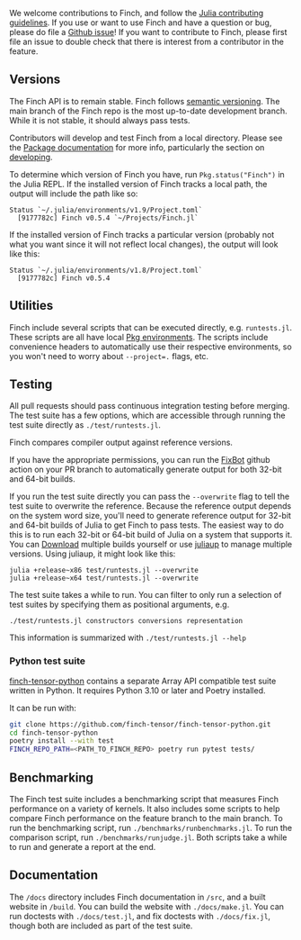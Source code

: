We welcome contributions to Finch, and follow the [Julia contributing
guidelines](https://github.com/JuliaLang/julia/blob/master/CONTRIBUTING.md).  If
you use or want to use Finch and have a question or bug, please do file a
[Github issue](https://github.com/finch-tensor/Finch.jl/issues)!  If you want
to contribute to Finch, please first file an issue to double check that there is
interest from a contributor in the feature.

## Versions

The Finch API is to remain stable. Finch follows [semantic
versioning](https://semver.org/).
The main branch of the Finch repo is the most up-to-date development branch.
While it is not stable, it should always pass tests.

Contributors will develop and test Finch from a local directory. Please see the
[Package documentation](https://pkgdocs.julialang.org/v1/getting-started/) for more
info, particularly the section on [developing](https://pkgdocs.julialang.org/v1/managing-packages/#developing).

To determine which version of
Finch you have, run `Pkg.status("Finch")` in the Julia REPL. If the installed
version of Finch tracks a local path, the output will include the path like so:

```
Status `~/.julia/environments/v1.9/Project.toml`
  [9177782c] Finch v0.5.4 `~/Projects/Finch.jl`
```

If the installed version of Finch tracks a particular version (probably not what
you want since it will not reflect local changes), the output will look like this:

```
Status `~/.julia/environments/v1.8/Project.toml`
  [9177782c] Finch v0.5.4
```

## Utilities

Finch include several scripts that can be executed directly, e.g. `runtests.jl`.
These scripts are all have local [Pkg
environments](https://pkgdocs.julialang.org/v1/getting-started/#Getting-Started-with-Environments).
The scripts include convenience headers to automatically use their respective
environments, so you won't need to worry about `--project=.` flags, etc.

## Testing

All pull requests should pass continuous integration testing before merging.
The test suite has a few options, which are accessible through running the test
suite directly as `./test/runtests.jl`.

Finch compares compiler output against reference versions.

If you have the appropriate permissions, you can run the
[FixBot](https://github.com/finch-tensor/Finch.jl/actions/workflows/FixBot.yml)
github action on your PR branch to automatically generate output for both 32-bit
and 64-bit builds.

If you run the test suite directly you can pass the `--overwrite` flag to tell
the test suite to overwrite the reference.  Because the reference output depends
on the system word size, you'll need to generate reference output for 32-bit and
64-bit builds of Julia to get Finch to pass tests. The easiest way to do this is
to run each 32-bit or 64-bit build of Julia on a system that supports it. You
can [Download](https://julialang.org/downloads/) multiple builds yourself or use
[juliaup](https://github.com/JuliaLang/juliaup) to manage multiple versions.
Using juliaup, it might look like this:

```
julia +release~x86 test/runtests.jl --overwrite
julia +release~x64 test/runtests.jl --overwrite
```

The test suite takes a while to run. You can filter to only run a selection of
test suites by specifying them as positional arguments, e.g.

```
./test/runtests.jl constructors conversions representation
```

This information is summarized with `./test/runtests.jl --help`

### Python test suite

[finch-tensor-python](https://github.com/finch-tensor/finch-tensor-python) contains
a separate Array API compatible test suite written in Python. It requires
Python 3.10 or later and Poetry installed.

It can be run with:

```sh
git clone https://github.com/finch-tensor/finch-tensor-python.git
cd finch-tensor-python
poetry install --with test
FINCH_REPO_PATH=<PATH_TO_FINCH_REPO> poetry run pytest tests/
```

## Benchmarking

The Finch test suite includes a benchmarking script that measures Finch
performance on a variety of kernels. It also includes some scripts to help
compare Finch performance on the feature branch to the main branch. To run the
benchmarking script, run `./benchmarks/runbenchmarks.jl`. To run the comparison
script, run `./benchmarks/runjudge.jl`. Both scripts take a while to run and
generate a report at the end.

## Documentation

The `/docs` directory includes Finch documentation in `/src`, and a built
website in `/build`. You can build the website with `./docs/make.jl`. You can
run doctests with `./docs/test.jl`, and fix doctests with `./docs/fix.jl`,
though both are included as part of the test suite.
